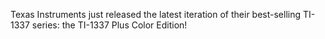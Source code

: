 Texas Instruments just released the latest iteration of their best-selling TI-1337 series: the TI-1337 Plus Color Edition!
